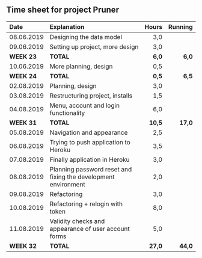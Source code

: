 ## Time sheet for project Pruner

| Date          | Explanation                                                    | Hours     | Running   |
| :------------ |:---------------------------------------------------------------| ---------:| ---------:|
| 08.06.2019    | Designing the data model                                       |     3,0   |           |
| 09.06.2019    | Setting up project, more design                                |     3,0   |           |
| **WEEK 23**   | **TOTAL**                                                      |   **6,0** |   **6,0** |
| 10.06.2019    | More planning, design                                          |     0,5   |           |
| **WEEK 24**   | **TOTAL**                                                      |   **0,5** |   **6,5** |
| 02.08.2019    | Planning, design                                               |     3,0   |           |
| 03.08.2019    | Restructuring project, installs                                |     1,5   |           |
| 04.08.2019    | Menu, account and login functionality                          |     6,0   |           |
| **WEEK 31**   | **TOTAL**                                                      |  **10,5** |  **17,0** |
| 05.08.2019    | Navigation and appearance                                      |     2,5   |           |
| 06.08.2019    | Trying to push application to Heroku                           |     3,5   |           |
| 07.08.2019    | Finally application in Heroku                                  |     3,0   |           |
| 08.08.2019    | Planning password reset and fixing the development environment |     2,0   |           |
| 09.08.2019    | Refactoring                                                    |     3,0   |           |
| 10.08.2019    | Refactoring + relogin with token                               |     8,0   |           |
| 11.08.2019    | Validity checks and appearance of user account forms           |     5,0   |           |
| **WEEK 32**   | **TOTAL**                                                      |  **27,0** |  **44,0** |

